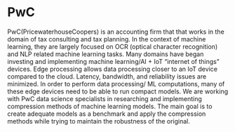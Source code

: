 # PwC

PwC(PricewaterhouseCoopers) is an accounting firm that that works in the domain of tax consulting and tax planning. In the context of machine learning, they are largely focused on OCR (optical character recognition) and NLP related machine learning tasks. Many domains have began investing and implementing machine learning/AI + IoT “internet of things” devices. Edge processing allows data processing closer to an IoT device compared to the cloud. Latency, bandwidth, and reliability issues are minimized. In order to perform data processing/ ML computations, many of these edge devices need to be able to run compact models. We are working with PwC data science specialists in researching and implementing compression methods of machine learning models. The main goal is to create adequate models as a benchmark and apply the compression methods while trying to maintain the robustness of the original. 
